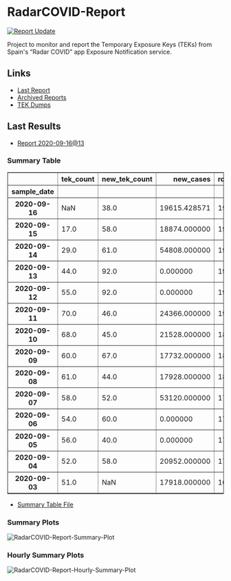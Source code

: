 # RadarCOVID-Report

[![Report Update](https://github.com/pvieito/RadarCOVID-Report/workflows/Report%20Update/badge.svg?event=schedule)](https://github.com/pvieito/RadarCOVID-Report/blob/master/RadarCOVID-Report.ipynb)

Project to monitor and report the Temporary Exposure Keys (TEKs) from Spain's “Radar COVID” app Exposure Notification service.

## Links

- [Last Report](https://github.com/pvieito/RadarCOVID-Report/blob/master/Notebooks/RadarCOVID-Report/Current/RadarCOVID-Report.ipynb) 
- [Archived Reports](https://github.com/pvieito/RadarCOVID-Report/tree/master/Notebooks/RadarCOVID-Report)
- [TEK Dumps](https://github.com/pvieito/RadarCOVID-Report/tree/master/Data/TEKs)

## Last Results

- [Report 2020-09-16@13](https://github.com/pvieito/RadarCOVID-Report/blob/master/Notebooks/RadarCOVID-Report/Hourly/RadarCOVID-Report-2020-09-16@13.ipynb)

### Summary Table

<table border="1" class="dataframe">
  <thead>
    <tr style="text-align: right;">
      <th></th>
      <th>tek_count</th>
      <th>new_tek_count</th>
      <th>new_cases</th>
      <th>rolling_mean_new_cases</th>
      <th>tek_count_per_new_case</th>
      <th>new_tek_count_per_new_case</th>
      <th>new_tek_devices</th>
      <th>new_tek_devices_per_new_case</th>
      <th>new_tek_count_per_new_tek_device</th>
    </tr>
    <tr>
      <th>sample_date</th>
      <th></th>
      <th></th>
      <th></th>
      <th></th>
      <th></th>
      <th></th>
      <th></th>
      <th></th>
      <th></th>
    </tr>
  </thead>
  <tbody>
    <tr>
      <th>2020-09-16</th>
      <td>NaN</td>
      <td>38.0</td>
      <td>19615.428571</td>
      <td>19615.428571</td>
      <td>NaN</td>
      <td>0.001937</td>
      <td>17</td>
      <td>0.000867</td>
      <td>2.235294</td>
    </tr>
    <tr>
      <th>2020-09-15</th>
      <td>17.0</td>
      <td>58.0</td>
      <td>18874.000000</td>
      <td>19615.428571</td>
      <td>0.000867</td>
      <td>0.002957</td>
      <td>23</td>
      <td>0.001173</td>
      <td>2.521739</td>
    </tr>
    <tr>
      <th>2020-09-14</th>
      <td>29.0</td>
      <td>61.0</td>
      <td>54808.000000</td>
      <td>19480.285714</td>
      <td>0.001489</td>
      <td>0.003131</td>
      <td>28</td>
      <td>0.001437</td>
      <td>2.178571</td>
    </tr>
    <tr>
      <th>2020-09-13</th>
      <td>44.0</td>
      <td>92.0</td>
      <td>0.000000</td>
      <td>19239.142857</td>
      <td>0.002287</td>
      <td>0.004782</td>
      <td>32</td>
      <td>0.001663</td>
      <td>2.875000</td>
    </tr>
    <tr>
      <th>2020-09-12</th>
      <td>55.0</td>
      <td>92.0</td>
      <td>0.000000</td>
      <td>19239.142857</td>
      <td>0.002859</td>
      <td>0.004782</td>
      <td>33</td>
      <td>0.001715</td>
      <td>2.787879</td>
    </tr>
    <tr>
      <th>2020-09-11</th>
      <td>70.0</td>
      <td>46.0</td>
      <td>24366.000000</td>
      <td>19239.142857</td>
      <td>0.003638</td>
      <td>0.002391</td>
      <td>19</td>
      <td>0.000988</td>
      <td>2.421053</td>
    </tr>
    <tr>
      <th>2020-09-10</th>
      <td>68.0</td>
      <td>45.0</td>
      <td>21528.000000</td>
      <td>18751.428571</td>
      <td>0.003626</td>
      <td>0.002400</td>
      <td>15</td>
      <td>0.000800</td>
      <td>3.000000</td>
    </tr>
    <tr>
      <th>2020-09-09</th>
      <td>60.0</td>
      <td>67.0</td>
      <td>17732.000000</td>
      <td>18235.714286</td>
      <td>0.003290</td>
      <td>0.003674</td>
      <td>21</td>
      <td>0.001152</td>
      <td>3.190476</td>
    </tr>
    <tr>
      <th>2020-09-08</th>
      <td>61.0</td>
      <td>44.0</td>
      <td>17928.000000</td>
      <td>18154.285714</td>
      <td>0.003360</td>
      <td>0.002424</td>
      <td>18</td>
      <td>0.000992</td>
      <td>2.444444</td>
    </tr>
    <tr>
      <th>2020-09-07</th>
      <td>58.0</td>
      <td>52.0</td>
      <td>53120.000000</td>
      <td>17911.714286</td>
      <td>0.003238</td>
      <td>0.002903</td>
      <td>22</td>
      <td>0.001228</td>
      <td>2.363636</td>
    </tr>
    <tr>
      <th>2020-09-06</th>
      <td>54.0</td>
      <td>60.0</td>
      <td>0.000000</td>
      <td>17058.000000</td>
      <td>0.003166</td>
      <td>0.003517</td>
      <td>24</td>
      <td>0.001407</td>
      <td>2.500000</td>
    </tr>
    <tr>
      <th>2020-09-05</th>
      <td>56.0</td>
      <td>40.0</td>
      <td>0.000000</td>
      <td>17058.000000</td>
      <td>0.003283</td>
      <td>0.002345</td>
      <td>17</td>
      <td>0.000997</td>
      <td>2.352941</td>
    </tr>
    <tr>
      <th>2020-09-04</th>
      <td>52.0</td>
      <td>58.0</td>
      <td>20952.000000</td>
      <td>17058.000000</td>
      <td>0.003048</td>
      <td>0.003400</td>
      <td>20</td>
      <td>0.001172</td>
      <td>2.900000</td>
    </tr>
    <tr>
      <th>2020-09-03</th>
      <td>51.0</td>
      <td>NaN</td>
      <td>17918.000000</td>
      <td>16858.857143</td>
      <td>0.003025</td>
      <td>NaN</td>
      <td>19</td>
      <td>0.001127</td>
      <td>NaN</td>
    </tr>
  </tbody>
</table>

- [Summary Table File](https://github.com/pvieito/RadarCOVID-Report/blob/master/Data/Resources/Current/RadarCOVID-Report-Summary-Table.csv)

### Summary Plots

![RadarCOVID-Report-Summary-Plot](https://github.com/pvieito/RadarCOVID-Report/raw/master/Data/Resources/Current/RadarCOVID-Report-Summary-Plots.png)

### Hourly Summary Plots

![RadarCOVID-Report-Hourly-Summary-Plot](https://github.com/pvieito/RadarCOVID-Report/raw/master/Data/Resources/Current/RadarCOVID-Report-Hourly-Summary-Plots.png)
